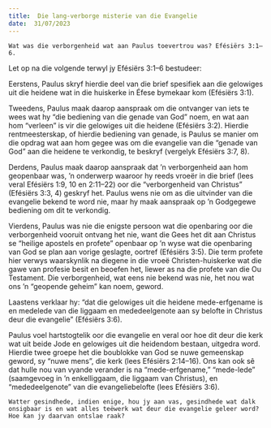```yaml
---
title:  Die lang-verborge misterie van die Evangelie
date:  31/07/2023
---
```


`Wat was die verborgenheid wat aan Paulus toevertrou was? Efésiërs 3:1–6.`

Let op na die volgende terwyl jy Efésiërs 3:1–6 bestudeer:

Eerstens, Paulus skryf hierdie deel van die brief spesifiek aan die gelowiges uit die heidene wat in die huiskerke in Éfese bymekaar kom (Efésiërs 3:1).

Tweedens, Paulus maak daarop aanspraak om die ontvanger van iets te wees wat hy “die bediening van die genade van God” noem, en wat aan hom “verleen” is vir die gelowiges uit die heidene (Efésiërs 3:2). Hierdie rentmeesterskap, of hierdie bediening van genade, is Paulus se manier om die opdrag wat aan hom gegee was om die evangelie van die “genade van God” aan die heidene te verkondig, te beskryf (vergelyk Efésiërs 3:7, 8).

Derdens, Paulus maak daarop aanspraak dat ’n verborgenheid aan hom geopenbaar was, ’n onderwerp waaroor hy reeds vroeër in die brief (lees veral Efésiërs 1:9, 10 en 2:11–22) oor die “verborgenheid van Christus” (Efésiërs 3:3, 4) geskryf het.  Paulus wens nie om as die uitvinder van die evangelie bekend te word nie, maar hy maak aanspraak op ’n Godgegewe bediening om dit te verkondig.

Vierdens, Paulus was nie die enigste persoon wat die openbaring oor die verborgenheid vooruit ontvang het nie, want die Gees het dit aan Christus se  “heilige apostels en profete” openbaar op ’n wyse wat die openbaring van God se plan aan vorige geslagte, oortref (Efésiërs 3:5). Die term profete hier verwys waarskynlik na diegene in die vroeë Christen-huiskerke wat die gawe van profesie besit en beoefen het, liewer as na die profete van die Ou Testament. Die verborgenheid, wat eens nie bekend was nie, het nou wat ons ’n “geopende geheim” kan noem, geword.

Laastens verklaar hy: “dat die gelowiges uit die heidene mede-erfgename is en medelede van die liggaam en mededeelgenote aan sy belofte in Christus deur die evangelie” (Efésiërs 3:6).

Paulus voel hartstogtelik oor die evangelie en veral oor hoe dit deur die kerk wat uit beide Jode en gelowiges uit die heidendom bestaan, uitgedra word. Hierdie twee groepe het die boublokke van God se nuwe gemeenskap geword, sy “nuwe mens”, die kerk (lees Efésiërs 2:14–16). Ons kan ook sê dat hulle nou van vyande verander is na “mede-erfgename,” “mede-lede” (saamgevoeg in ’n enkelliggaam, die liggaam van Christus), en “mededeelgenote” van die evangeliebelofte (lees Efésiërs 3:6).

`Watter gesindhede, indien enige, hou jy aan vas, gesindhede wat dalk onsigbaar is en wat alles teëwerk wat deur die evangelie geleer word?  Hoe kan jy daarvan ontslae raak?`